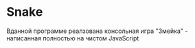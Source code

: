 # Snake

Вданной программе реалзована консольная игра "Змейка" - написанная полностью на чистом JavaScript 
